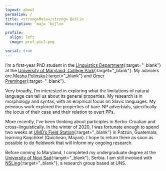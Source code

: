 ```yaml
---
layout: about
permalink: /
title: <strong>Maša</strong> Bešlin
description: ˈmaʃə ˈbɛʃlɪn

profile:
  align: left
  image: prof_pic2.png

social: true
---
```


I’m a first-year PhD student in the <span sty>[Linguistics Department](http://ling.umd.edu/){:target="\_blank"} at the [University of Maryland, College Park](https://www.umd.edu/){:target="\_blank"}. My advisers are [Masha Polinsky](http://www.mariapolinsky.com/){:target="\_blank"} and [Omer Preminger](https://omer.lingsite.org/){:target="\_blank"}.

Very broadly, I’m interested in exploring what the limitations of natural language can tell us about its general properties. My research is in morphology and syntax, with an empirical focus on Slavic languages. My previous work explored the properties of bare-NP adverbials, specifically the locus of their case and their relation to overt PPs.

More recently, I’ve been thinking about participles in Serbo-Croatian and cross-linguistically. In the winter of 2020, I was fortunate enough to spend two weeks at [UMD’s Field Station](https://languagescience.umd.edu/beyond-umd/guatemala-field-station){:target="\_blank"} in Patzún, Guatemala, learning Kaqchikel (Quichean, Mayan). I hope to return there as soon as possible to do fieldwork that will inform my ongoing research.

Before coming to Maryland, I completed my undergraduate degree at the [University of Novi Sad](http://www.uns.ac.rs/index.php/en/){:target="\_blank"}, Serbia. I am still involved with [NSLing](http://nsling.org/en/){:target="\_blank"}, a research group based at UNS.
